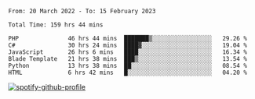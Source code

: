 <!--START_SECTION:waka-->

```text
From: 20 March 2022 - To: 15 February 2023

Total Time: 159 hrs 44 mins

PHP              46 hrs 44 mins  ███████▒░░░░░░░░░░░░░░░░░   29.26 %
C#               30 hrs 24 mins  ████▓░░░░░░░░░░░░░░░░░░░░   19.04 %
JavaScript       26 hrs 6 mins   ████░░░░░░░░░░░░░░░░░░░░░   16.34 %
Blade Template   21 hrs 38 mins  ███▒░░░░░░░░░░░░░░░░░░░░░   13.54 %
Python           13 hrs 38 mins  ██░░░░░░░░░░░░░░░░░░░░░░░   08.54 %
HTML             6 hrs 42 mins   █░░░░░░░░░░░░░░░░░░░░░░░░   04.20 %
```

<!--END_SECTION:waka-->
[![spotify-github-profile](https://spotify-github-profile.vercel.app/api/view?uid=c00zprrvy9xiloa9qnco3hmng&cover_image=true&theme=novatorem&show_offline=false&background_color=121212&bar_color=53b14f&bar_color_cover=false)](https://spotify-github-profile.vercel.app/api/view?uid=c00zprrvy9xiloa9qnco3hmng&redirect=true)
